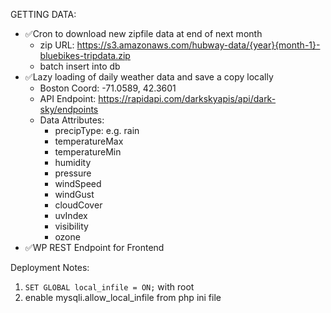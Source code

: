 GETTING DATA:
- ✅Cron to download new zipfile data at end of next month
	- zip URL: https://s3.amazonaws.com/hubway-data/{year}{month-1}-bluebikes-tripdata.zip
	- batch insert into db
- ✅Lazy loading of daily weather data and save a copy locally
	- Boston Coord: -71.0589, 42.3601
	- API Endpoint: https://rapidapi.com/darkskyapis/api/dark-sky/endpoints
	- Data Attributes:
		- precipType: e.g. rain
		- temperatureMax
		- temperatureMin
		- humidity
		- pressure
		- windSpeed
		- windGust
		- cloudCover
		- uvIndex
		- visibility
		- ozone
- ✅WP REST Endpoint for Frontend

Deployment Notes:
1. `SET GLOBAL local_infile = ON;` with root
2. enable mysqli.allow_local_infile from php ini file